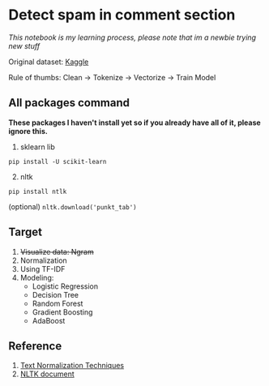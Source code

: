 # Detect spam in comment section

*This notebook is my learning process, please note that im a newbie trying new stuff*

Original dataset: [Kaggle](https://www.kaggle.com/datasets/lakshmi25npathi/images/data)

Rule of thumbs: Clean → Tokenize → Vectorize → Train Model

## All packages command
**These packages I haven't install yet so if you already have all of it, please ignore this.**
1. sklearn lib
```
pip install -U scikit-learn
```
2. nltk
```
pip install ntlk
```
(optional) ``` nltk.download('punkt_tab') ```

## Target
1. ~~Visualize data: Ngram~~
2. Normalization
3. Using TF-IDF
4. Modeling:
    - Logistic Regression
    - Decision Tree
    - Random Forest
    - Gradient Boosting
    - AdaBoost


## Reference
1. [Text Normalization Techniques](https://spotintelligence.com/2023/01/25/text-normalization-techniques-nlp/)
2. [NLTK document](https://www.nltk.org/data.html)
